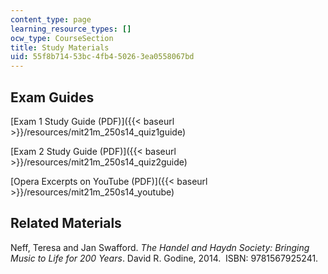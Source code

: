 ```yaml
---
content_type: page
learning_resource_types: []
ocw_type: CourseSection
title: Study Materials
uid: 55f8b714-53bc-4fb4-5026-3ea0558067bd
---
```


Exam Guides
-----------

[Exam 1 Study Guide (PDF)]({{< baseurl >}}/resources/mit21m_250s14_quiz1guide)

[Exam 2 Study Guide (PDF)]({{< baseurl >}}/resources/mit21m_250s14_quiz2guide)

[Opera Excerpts on YouTube (PDF)]({{< baseurl >}}/resources/mit21m_250s14_youtube)

Related Materials
-----------------

Neff, Teresa and Jan Swafford. _The Handel and Haydn Society: Bringing Music to Life for 200 Years_. David R. Godine, 2014.  ISBN: 9781567925241.
